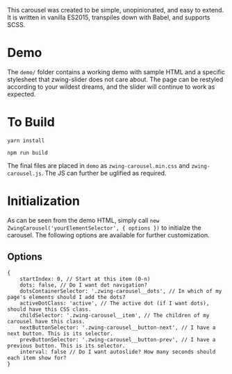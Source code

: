This carousel was created to be simple, unopinionated, and easy to extend. It is written in vanilla ES2015, transpiles down with Babel, and supports SCSS.

# Demo

The `demo/` folder contains a working demo with sample HTML and a specific stylesheet that zwing-slider does not care about. The page can be restyled according to your wildest dreams, and the slider will continue to work as expected.

# To Build

`yarn install`

`npm run build`

The final files are placed in `demo` as `zwing-carousel.min.css` and `zwing-carousel.js`. The JS can further be uglified as required.

# Initialization

As can be seen from the demo HTML, simply call `new ZwingCarousel('yourElementSelector', { options })` to initialze the carousel. The following options are available for further customization.

## Options

```
{
    startIndex: 0, // Start at this item (0-n)
    dots: false, // Do I want dot navigation?
    dotsContainerSelector: '.zwing-carousel__dots', // In which of my page's elements should I add the dots?
    activeDotClass: 'active', // The active dot (if I want dots), should have this CSS class.
    childSelector: '.zwing-carousel__item', // The children of my carousel have this class.
    nextButtonSelector: '.zwing-carousel__button-next', // I have a next button. This is its selector.
    prevButtonSelector: '.zwing-carousel__button-prev', // I have a previous button. This is its selector.
    interval: false // Do I want autoslide? How many seconds should each item show for?
}
```
